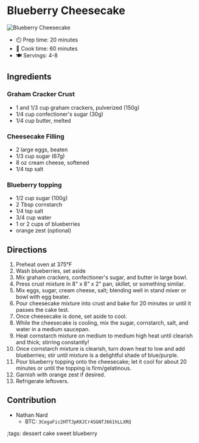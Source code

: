 # Blueberry Cheesecake

![Blueberry Cheesecake](pix/blueberry-cheesecake.webp)

- ⏲️ Prep time: 20 minutes
- 🍳 Cook time: 60 minutes
- 🍽️ Servings: 4-8

## Ingredients

### Graham Cracker Crust

- 1 and 1/3 cup graham crackers, pulverized (150g)
- 1/4 cup confectioner's sugar (30g)
- 1/4 cup butter, melted

### Cheesecake Filling

- 2 large eggs, beaten
- 1/3 cup sugar (67g)
- 8 oz cream cheese, softened
- 1/4 tsp salt

### Blueberry topping

- 1/2 cup sugar (100g)
- 2 Tbsp cornstarch
- 1/4 tsp salt
- 3/4 cup water
- 1 or 2 cups of blueberries
- orange zest (optional)

## Directions

1. Preheat oven at 375°F
2. Wash blueberries, set aside
3. Mix graham crackers, confectioner's sugar, and butter in large bowl.
4. Press crust mixture in 8" x 8" x 2" pan, skillet, or something similar.
5. Mix eggs, sugar, cream cheese, salt; blending well in stand mixer or bowl with egg beater.
6. Pour cheesecake mixture into crust and bake for 20 minutes or until it passes the cake test.
7. Once cheesecake is done, set aside to cool.
8. While the cheesecake is cooling, mix the sugar, cornstarch, salt, and water in a medium saucepan.
9. Heat cornstarch mixture on medium to medium high heat until clearish and thick; stirring constantly!
10. Once cornstarch mixture is clearish, turn down heat to low and add blueberries; stir until mixture is a delightful shade of blue/purple.
11. Pour blueberry topping onto the cheesecake; let it cool for about 20 minutes or until the topping is firm/gelatinous.
12. Garnish with orange zest if desired.
13. Refrigerate leftovers.

## Contribution

- Nathan Nard
	- BTC: `3CegaFic2HTTJpKKJCr4SGNTJ661hLLXRQ`

;tags: dessert cake sweet blueberry
